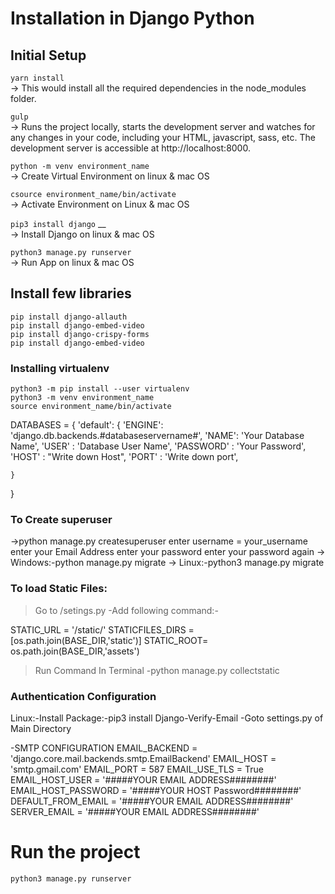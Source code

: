 # Installation in Django Python



## Initial Setup

`yarn install`  						
-> This would install all the required dependencies in the node_modules folder.

`gulp`  						
-> 	Runs the project locally, starts the development server and watches for any changes in your code, including your HTML, javascript, sass, etc. The development server is accessible at http://localhost:8000.

`python -m venv environment_name`  		
-> Create Virtual Environment on linux & mac OS

`csource environment_name/bin/activate	`  
-> Activate Environment on Linux & mac OS

`pip3 install django`	__				
-> Install Django on linux & mac OS

`python3 manage.py runserver	`	  		
-> Run App on linux & mac OS


## Install few libraries

`pip install django-allauth`  
`pip install django-embed-video`  
`pip install django-crispy-forms`  
`pip install django-embed-video`  


### Installing virtualenv	
 
`python3 -m pip install --user virtualenv`  
`python3 -m venv environment_name`  
`source environment_name/bin/activate`  

 

DATABASES = {
    'default': {
        'ENGINE': 'django.db.backends.#databaseservername#',
        'NAME': 'Your Database Name',
        'USER' : 'Database User Name',
        'PASSWORD' : 'Your Password',
        'HOST' : "Write down Host",
        'PORT' : 'Write down port',
                
    }
}

### To Create superuser 

->python manage.py createsuperuser
	enter username = your_username
	enter your Email Address
	enter your password
	enter your password again 
-> Windows:-python manage.py migrate
-> Linux:-python3 manage.py migrate


### To load Static Files:

>Go to /setings.py
-Add following command:-

STATIC_URL = '/static/'
STATICFILES_DIRS = [os.path.join(BASE_DIR,'static')]
STATIC_ROOT= os.path.join(BASE_DIR,'assets')

>Run Command In Terminal
-python manage.py collectstatic

### Authentication Configuration

Linux:-Install Package:-pip3 install Django-Verify-Email
-Goto settings.py of Main Directory

-SMTP CONFIGURATION
	EMAIL_BACKEND = 'django.core.mail.backends.smtp.EmailBackend'
	EMAIL_HOST = 'smtp.gmail.com'
	EMAIL_PORT = 587
	EMAIL_USE_TLS = True
	EMAIL_HOST_USER = '#####YOUR EMAIL ADDRESS########'
	EMAIL_HOST_PASSWORD = '#####YOUR HOST Password########'
	DEFAULT_FROM_EMAIL = '#####YOUR EMAIL ADDRESS########'
	SERVER_EMAIL = '#####YOUR EMAIL ADDRESS########'
	 


# Run the project

`python3 manage.py runserver`
